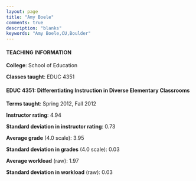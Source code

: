 ```yaml
---
layout: page
title: "Amy Boele" 
comments: true
description: "blanks"
keywords: "Amy Boele,CU,Boulder"
---
```

<head>
<script src="https://ajax.googleapis.com/ajax/libs/jquery/2.1.3/jquery.min.js"></script>
<script src="https://dl.dropboxusercontent.com/s/pc42nxpaw1ea4o9/highcharts.js?dl=0"></script>
<!-- <script src="../assets/js/highcharts.js"></script> -->
<style type="text/css">@font-face {
	font-family: "Bebas Neue";
	src: url(https://www.filehosting.org/file/details/544349/BebasNeue Regular.otf) format("opentype");
	}
	h1.Bebas { 
		font-family: "Bebas Neue", Verdana, Tahoma;
	}
</style>
</head>
	   
#### TEACHING INFORMATION

**College**: School of Education

**Classes taught**: EDUC 4351

#### EDUC 4351: Differentiating Instruction in Diverse Elementary Classrooms

**Terms taught**: Spring 2012, Fall 2012

**Instructor rating**: 4.94

**Standard deviation in instructor rating**: 0.73

**Average grade** (4.0 scale): 3.95

**Standard deviation in grades** (4.0 scale): 0.03

**Average workload** (raw): 1.97

**Standard deviation in workload** (raw): 0.03

